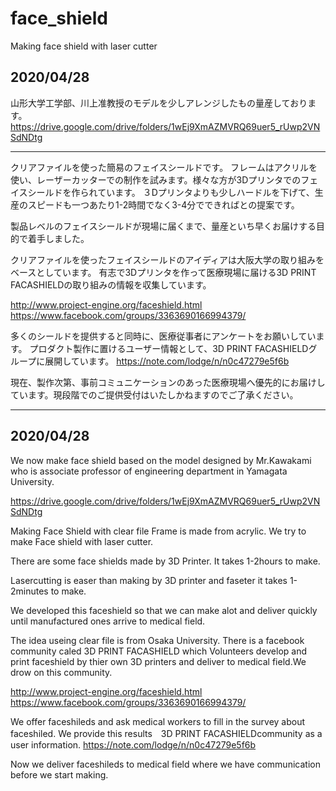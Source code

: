 # face_shield
Making face shield with laser cutter

2020/04/28
---
山形大学工学部、川上准教授のモデルを少しアレンジしたもの量産しております。
https://drive.google.com/drive/folders/1wEj9XmAZMVRQ69uer5_rUwp2VNSdNDtg


-----

クリアファイルを使った簡易のフェイスシールドです。
フレームはアクリルを使い、レーザーカッターでの制作を試みます。様々な方が3Dプリンタでのフェイスシールドを作られています。
３Dプリンタよりも少しハードルを下げて、生産のスピードも一つあたり1-2時間でなく3-4分でできればとの提案です。

製品レベルのフェイスシールドが現場に届くまで、量産といち早くお届けする目的で着手しました。

クリアファイルを使ったフェイスシールドのアイディアは大阪大学の取り組みをベースとしています。
有志で3Dプリンタを作って医療現場に届ける3D PRINT FACASHIELDの取り組みの情報を収集しています。

http://www.project-engine.org/faceshield.html
https://www.facebook.com/groups/3363690166994379/


多くのシールドを提供すると同時に、医療従事者にアンケートをお願いしています。
プロダクト製作に置けるユーザー情報として、3D PRINT FACASHIELDグループに展開しています。
https://note.com/lodge/n/n0c47279e5f6b

現在、製作次第、事前コミュニケーションのあった医療現場へ優先的にお届けしています。現段階でのご提供受付はいたしかねますのでご了承ください。

-------------------------------------

2020/04/28
---

We now make face shield based on the model designed by Mr.Kawakami who is associate professor of engineering department in Yamagata University.

https://drive.google.com/drive/folders/1wEj9XmAZMVRQ69uer5_rUwp2VNSdNDtg


Making Face Shield with clear file 
Frame is made from acrylic.
We try to make Face shield with laser cutter.

There are some face shields made by 3D Printer.
It takes 1-2hours to make.

Lasercutting is easer than making by 3D printer and faseter 
it takes 1-2minutes to make.

We developed this faceshield so that we can make alot and deliver quickly until manufactured ones arrive to medical field.

The idea useing clear file is from Osaka University.
There is a facebook community caled 3D PRINT FACASHIELD which Volunteers develop and print faceshield by thier own 3D printers and deliver to medical field.We drow on this community.

http://www.project-engine.org/faceshield.html
https://www.facebook.com/groups/3363690166994379/

We offer faceshileds and ask medical workers to fill in the survey about faceshiled.
We provide this results　3D PRINT FACASHIELDcommunity as a user information.
https://note.com/lodge/n/n0c47279e5f6b

Now we deliver faceshileds to medical field where we have communication before we start making.



